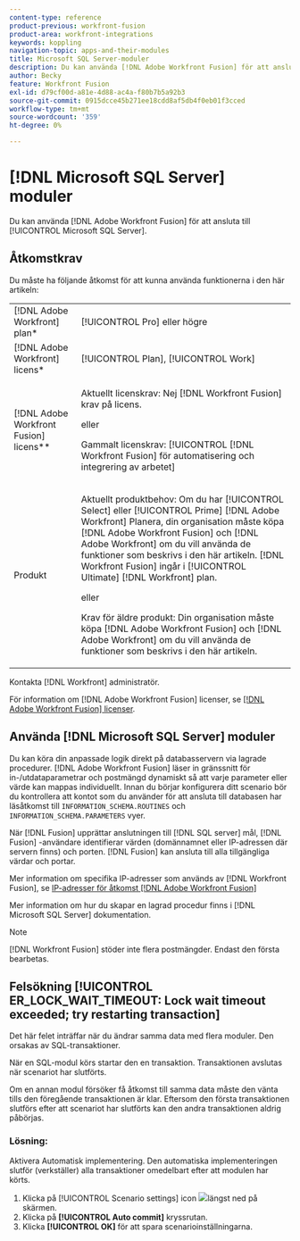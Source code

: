 ```yaml
---
content-type: reference
product-previous: workfront-fusion
product-area: workfront-integrations
keywords: koppling
navigation-topic: apps-and-their-modules
title: Microsoft SQL Server-moduler
description: Du kan använda [!DNL Adobe Workfront Fusion] för att ansluta till Microsoft SQL Server.
author: Becky
feature: Workfront Fusion
exl-id: d79cf00d-a81e-4d88-ac4a-f80b7b5a92b3
source-git-commit: 0915dcce45b271ee18cdd8af5db4f0eb01f3cced
workflow-type: tm+mt
source-wordcount: '359'
ht-degree: 0%

---
```


# [!DNL Microsoft SQL Server] moduler

Du kan använda [!DNL Adobe Workfront Fusion] för att ansluta till [!UICONTROL Microsoft SQL Server].

## Åtkomstkrav

Du måste ha följande åtkomst för att kunna använda funktionerna i den här artikeln:

<table style="table-layout:auto"> 
 <col> 
 <col> 
 <tbody> 
  <tr> 
   <td role="rowheader">[!DNL Adobe Workfront] plan*</td>
  <td> <p>[!UICONTROL Pro] eller högre</p> </td>
  </tr> 
  <tr data-mc-conditions=""> 
   <td role="rowheader">[!DNL Adobe Workfront] licens*</td>
   <td> <p>[!UICONTROL Plan], [!UICONTROL Work]</p> </td> 
  </tr> 
  <tr> 
   <td role="rowheader">[!DNL Adobe Workfront Fusion] licens**</td> 
   <td>
   <p>Aktuellt licenskrav: Nej [!DNL Workfront Fusion] krav på licens.</p>
   <p>eller</p>
   <p>Gammalt licenskrav: [!UICONTROL [!DNL Workfront Fusion] för automatisering och integrering av arbetet] </p>
   </td> 
  </tr> 
  <tr> 
   <td role="rowheader">Produkt</td> 
   <td>
   <p>Aktuellt produktbehov: Om du har [!UICONTROL Select] eller [!UICONTROL Prime] [!DNL Adobe Workfront] Planera, din organisation måste köpa [!DNL Adobe Workfront Fusion] och [!DNL Adobe Workfront] om du vill använda de funktioner som beskrivs i den här artikeln. [!DNL Workfront Fusion] ingår i [!UICONTROL Ultimate] [!DNL Workfront] plan.</p>
   <p>eller</p>
   <p>Krav för äldre produkt: Din organisation måste köpa [!DNL Adobe Workfront Fusion] och [!DNL Adobe Workfront] om du vill använda de funktioner som beskrivs i den här artikeln.</p>
   </td> 
  </tr> 
 </tbody> 
</table>

Kontakta [!DNL Workfront] administratör.

För information om [!DNL Adobe Workfront Fusion] licenser, se [[!DNL Adobe Workfront Fusion] licenser](../../workfront-fusion/get-started/license-automation-vs-integration.md).

## Använda [!DNL Microsoft SQL Server] moduler

Du kan köra din anpassade logik direkt på databasservern via lagrade procedurer. [!DNL Adobe Workfront Fusion] läser in gränssnitt för in-/utdataparametrar och postmängd dynamiskt så att varje parameter eller värde kan mappas individuellt. Innan du börjar konfigurera ditt scenario bör du kontrollera att kontot som du använder för att ansluta till databasen har läsåtkomst till `INFORMATION_SCHEMA.ROUTINES` och `INFORMATION_SCHEMA.PARAMETERS` vyer.

När [!DNL Fusion] upprättar anslutningen till [!DNL SQL server] mål, [!DNL Fusion] -användare identifierar värden (domännamnet eller IP-adressen där servern finns) och porten. [!DNL Fusion] kan ansluta till alla tillgängliga värdar och portar.

Mer information om specifika IP-adresser som används av [!DNL Workfront Fusion], se [IP-adresser för åtkomst [!DNL Adobe Workfront Fusion]](../../workfront-fusion/get-started/ip-addresses-for-fusion.md)

Mer information om hur du skapar en lagrad procedur finns i [!DNL Microsoft SQL Server] dokumentation.

>[!NOTE]
>
>[!DNL Workfront Fusion] stöder inte flera postmängder. Endast den första bearbetas.

## Felsökning [!UICONTROL ER_LOCK_WAIT_TIMEOUT: Lock wait timeout exceeded; try restarting transaction]

Det här felet inträffar när du ändrar samma data med flera moduler. Den orsakas av SQL-transaktioner.

När en SQL-modul körs startar den en transaktion. Transaktionen avslutas när scenariot har slutförts.

Om en annan modul försöker få åtkomst till samma data måste den vänta tills den föregående transaktionen är klar. Eftersom den första transaktionen slutförs efter att scenariot har slutförts kan den andra transaktionen aldrig påbörjas.

### Lösning:

Aktivera Automatisk implementering. Den automatiska implementeringen slutför (verkställer) alla transaktioner omedelbart efter att modulen har körts.

1. Klicka på [!UICONTROL Scenario settings] icon ![](assets/scenario-settings-icon.png)längst ned på skärmen.
1. Klicka på **[!UICONTROL Auto commit]** kryssrutan.
1. Klicka **[!UICONTROL OK]** för att spara scenarioinställningarna.
